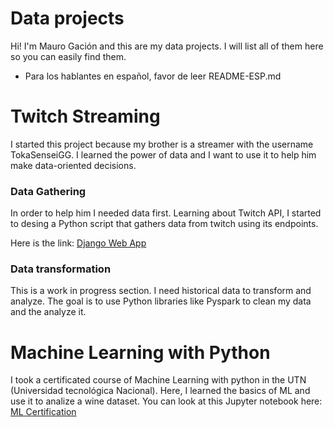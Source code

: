 # Data projects
Hi! I'm Mauro Gación and this are my data projects. I will list all of them here so you can easily find them.

* Para los hablantes en español, favor de leer README-ESP.md

# Twitch Streaming
I started this project because my brother is a streamer with the username TokaSenseiGG.
I learned the power of data and I want to use it to help him make data-oriented decisions.

### Data Gathering
In order to help him I needed data first. Learning about Twitch API, I started to desing a Python script that gathers data from twitch using its endpoints. 

Here is the link: [Django Web App](https://github.com/MGKuro/Django_Web)

### Data transformation
This is a work in progress section. I need historical data to transform and analyze. The goal is to use Python libraries like Pyspark to clean my data and the analyze it.

# Machine Learning with Python
I took a certificated course of Machine Learning with python in the UTN (Universidad tecnológica Nacional). Here, I learned the basics of ML and use it to analize a wine dataset.
You can look at this Jupyter notebook here: [ML Certification](https://github.com/MGKuro/ML-Cap)
